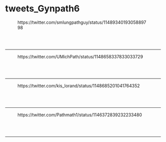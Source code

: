 # tweets_Gynpath6


<figure class="wp-block-embed-twitter wp-block-embed is-type-rich">
<div class="wp-block-embed__wrapper">
https://twitter.com/smlungpathguy/status/1148934019305889798</div></figure>
<br>
<br>
<hr>

<figure class="wp-block-embed-twitter wp-block-embed is-type-rich">
<div class="wp-block-embed__wrapper">
https://twitter.com/UMichPath/status/1148658337833033729</div></figure>
<br>
<br>
<hr>

<figure class="wp-block-embed-twitter wp-block-embed is-type-rich">
<div class="wp-block-embed__wrapper">
https://twitter.com/kis_lorand/status/1148685201041764352</div></figure>
<br>
<br>
<hr>

<figure class="wp-block-embed-twitter wp-block-embed is-type-rich">
<div class="wp-block-embed__wrapper">
https://twitter.com/Pathmath1/status/1146372839232233480</div></figure>
<br>
<br>
<hr>
